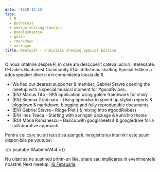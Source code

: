 ```yaml
---
date: '2020-12-15'
tags:
  - R
  - Bucharest
  - meetup-sharing-session
  - googlesheets4
  - golan
  - rmarkdown
  - xaringan
title: Meetup14 - chRistmas shaRing Special Edition
---
```


O noua intalnire despre R, in care am descoperit cateva lucruri interesante.
R-Ladies Bucharest Community #14: chRistmas shaRing Special Edition a adus speaker diversi din comunitatea locala de R.

- We had our dearest supporter & member, Gabriel Stavre opening the meetup with a special musical moment for #goodRvibes.
- (EN) Marius Tita - RPA application using golem framework for shiny
- (EN) Simona Gradinaru - Using openxlsx to speed up stylish reports & blogdown & markdown: blogging and fully reproductible documents
- (EN) Gabriel Stavre - Ridge Plot (  & mixing intro #goodRvibes)
- (EN) Ines Teaca - Starting with xaringan package & kunichio theme
- (RO) Maria Romanescu - Basics with googlsheets4 & googledrive for a collaborative approach


Pentru cei care nu ati reusit sa ajungeti, inregistrarea intalnirii este acum disponibila pe youtube:

{{< youtube 6AabmIxV4i4 >}}


Nu uitati sa ne sustineti printr-un like, share sau implicarea in evenimentele noastre! Next meetup: [16 Februarie](https://www.meetup.com/rladies-bucharest/events/275662206/)